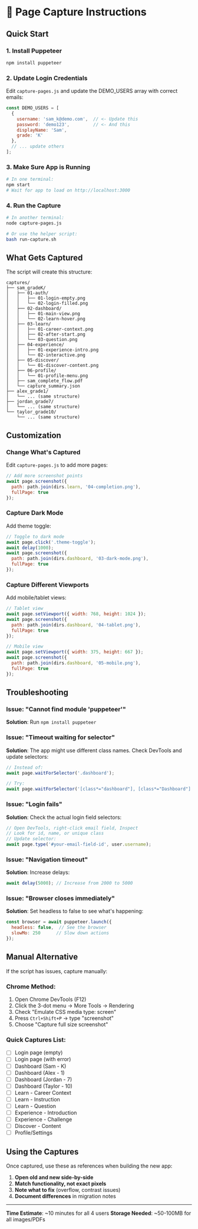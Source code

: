 # 📸 Page Capture Instructions

## Quick Start

### 1. Install Puppeteer
```bash
npm install puppeteer
```

### 2. Update Login Credentials
Edit `capture-pages.js` and update the DEMO_USERS array with correct emails:
```javascript
const DEMO_USERS = [
  { 
    username: 'sam_k@demo.com',  // <- Update this
    password: 'demo123',         // <- And this
    displayName: 'Sam',
    grade: 'K'
  },
  // ... update others
];
```

### 3. Make Sure App is Running
```bash
# In one terminal:
npm start
# Wait for app to load on http://localhost:3000
```

### 4. Run the Capture
```bash
# In another terminal:
node capture-pages.js

# Or use the helper script:
bash run-capture.sh
```

## What Gets Captured

The script will create this structure:
```
captures/
├── sam_gradeK/
│   ├── 01-auth/
│   │   ├── 01-login-empty.png
│   │   └── 02-login-filled.png
│   ├── 02-dashboard/
│   │   ├── 01-main-view.png
│   │   └── 02-learn-hover.png
│   ├── 03-learn/
│   │   ├── 01-career-context.png
│   │   ├── 02-after-start.png
│   │   └── 03-question.png
│   ├── 04-experience/
│   │   ├── 01-experience-intro.png
│   │   └── 02-interactive.png
│   ├── 05-discover/
│   │   └── 01-discover-content.png
│   ├── 06-profile/
│   │   └── 01-profile-menu.png
│   ├── sam_complete_flow.pdf
│   └── capture_summary.json
├── alex_grade1/
│   └── ... (same structure)
├── jordan_grade7/
│   └── ... (same structure)
└── taylor_grade10/
    └── ... (same structure)
```

## Customization

### Change What's Captured
Edit `capture-pages.js` to add more pages:

```javascript
// Add more screenshot points
await page.screenshot({ 
  path: path.join(dirs.learn, '04-completion.png'),
  fullPage: true 
});
```

### Capture Dark Mode
Add theme toggle:
```javascript
// Toggle to dark mode
await page.click('.theme-toggle');
await delay(1000);
await page.screenshot({ 
  path: path.join(dirs.dashboard, '03-dark-mode.png'),
  fullPage: true 
});
```

### Capture Different Viewports
Add mobile/tablet views:
```javascript
// Tablet view
await page.setViewport({ width: 768, height: 1024 });
await page.screenshot({ 
  path: path.join(dirs.dashboard, '04-tablet.png'),
  fullPage: true 
});

// Mobile view
await page.setViewport({ width: 375, height: 667 });
await page.screenshot({ 
  path: path.join(dirs.dashboard, '05-mobile.png'),
  fullPage: true 
});
```

## Troubleshooting

### Issue: "Cannot find module 'puppeteer'"
**Solution**: Run `npm install puppeteer`

### Issue: "Timeout waiting for selector"
**Solution**: The app might use different class names. Check DevTools and update selectors:
```javascript
// Instead of:
await page.waitForSelector('.dashboard');

// Try:
await page.waitForSelector('[class*="dashboard"], [class*="Dashboard"]');
```

### Issue: "Login fails"
**Solution**: Check the actual login field selectors:
```javascript
// Open DevTools, right-click email field, Inspect
// Look for id, name, or unique class
// Update selector:
await page.type('#your-email-field-id', user.username);
```

### Issue: "Navigation timeout"
**Solution**: Increase delays:
```javascript
await delay(5000); // Increase from 2000 to 5000
```

### Issue: "Browser closes immediately"
**Solution**: Set headless to false to see what's happening:
```javascript
const browser = await puppeteer.launch({ 
  headless: false,  // See the browser
  slowMo: 250      // Slow down actions
});
```

## Manual Alternative

If the script has issues, capture manually:

### Chrome Method:
1. Open Chrome DevTools (F12)
2. Click the 3-dot menu → More Tools → Rendering
3. Check "Emulate CSS media type: screen"
4. Press `Ctrl+Shift+P` → type "screenshot"
5. Choose "Capture full size screenshot"

### Quick Captures List:
- [ ] Login page (empty)
- [ ] Login page (with error)
- [ ] Dashboard (Sam - K)
- [ ] Dashboard (Alex - 1)
- [ ] Dashboard (Jordan - 7)
- [ ] Dashboard (Taylor - 10)
- [ ] Learn - Career Context
- [ ] Learn - Instruction
- [ ] Learn - Question
- [ ] Experience - Introduction
- [ ] Experience - Challenge
- [ ] Discover - Content
- [ ] Profile/Settings

## Using the Captures

Once captured, use these as references when building the new app:

1. **Open old and new side-by-side**
2. **Match functionality, not exact pixels**
3. **Note what to fix** (overflow, contrast issues)
4. **Document differences** in migration notes

---

**Time Estimate**: ~10 minutes for all 4 users
**Storage Needed**: ~50-100MB for all images/PDFs